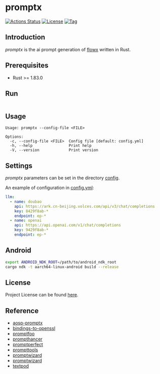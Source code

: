 # promptx

[![Actions Status](https://github.com/ai-flowx/promptx/workflows/ci/badge.svg?branch=main&event=push)](https://github.com/ai-flowx/promptx/actions?query=workflow%3Aci)
[![License](https://img.shields.io/github/license/ai-flowx/promptx.svg?color=brightgreen)](https://github.com/ai-flowx/promptx/blob/main/LICENSE)
[![Tag](https://img.shields.io/github/tag/ai-flowx/promptx.svg?color=brightgreen)](https://github.com/ai-flowx/promptx/tags)



## Introduction

*promptx* is the ai prompt generation of [flowx](https://github.com/ai-flowx/) written in Rust.



## Prerequisites

- Rust >= 1.83.0



## Run

```bash
```



## Usage

```
Usage: promptx --config-file <FILE>

Options:
  -c, --config-file <FILE>  Config file [default: config.yml]
  -h, --help                Print help
  -V, --version             Print version
```



## Settings

*promptx* parameters can be set in the directory [config](https://github.com/ai-flowx/promptx/blob/main/src/config).

An example of configuration in [config.yml](https://github.com/ai-flowx/promptx/blob/main/src/config/config.yml):

```yaml
llm:
  - name: doubao
    api: https://ark.cn-beijing.volces.com/api/v3/chat/completions
    key: 8429f8ab-*
    endpoint: ep-*
  - name: openai
    api: https://api.openai.com/v1/chat/completions
    key: 9429f8ab-*
    endpoint: ep-*
```



## Android

```bash
export ANDROID_NDK_ROOT=/path/to/android_ndk_root
cargo ndk -t aarch64-linux-android build --release
```



## License

Project License can be found [here](LICENSE).



## Reference

- [aosp-promptx](https://android-review.googlesource.com/c/platform/manifest/+/3456966)
- [bindings-to-openssl](https://docs.rs/openssl/latest/openssl/)
- [promptfoo](https://github.com/promptfoo/promptfoo)
- [prompthancer](https://prompthancer.com/)
- [promptperfect](https://promptperfect.jina.ai/)
- [prompttools](https://github.com/hegelai/prompttools)
- [promptwizard](https://github.com/microsoft/PromptWizard)
- [promptwizard](https://github.com/craftslab/promptwizard)
- [textpod](https://github.com/freetonik/textpod)
